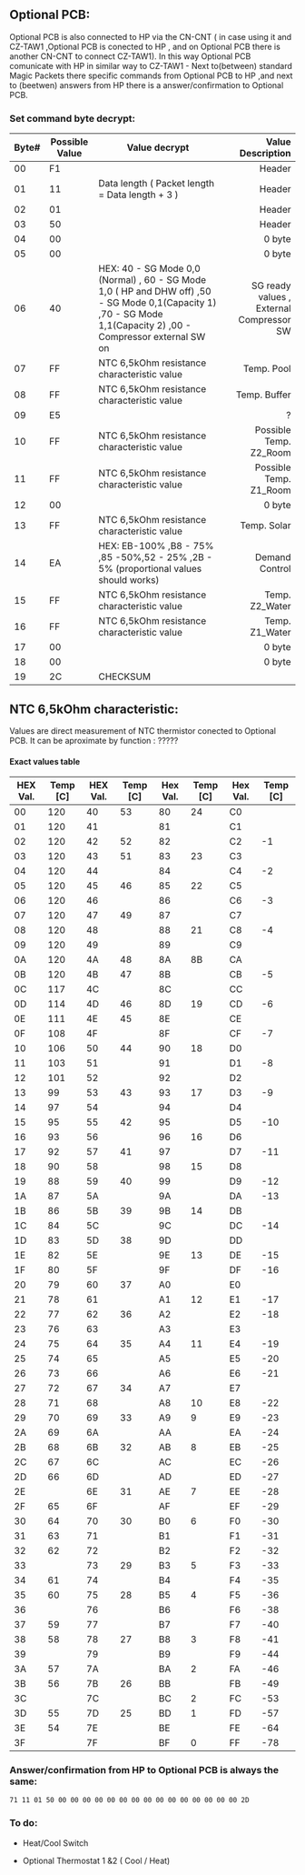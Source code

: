 ## Optional PCB:

Optional PCB is also connected to HP via the CN-CNT ( in case using it and CZ-TAW1 ,Optional PCB is conected to HP , and on Optional PCB there is another CN-CNT to connect CZ-TAW1).
In this way Optional PCB comunicate with HP in similar way to CZ-TAW1 - Next to(between) standard Magic Packets there specific commands from Optional PCB to HP ,and next to (beetwen) answers from HP there is a answer/confirmation to Optional PCB.


### Set command byte decrypt:

| Byte# | Possible Value | Value decrypt | Value Description |
|:---- | ---- | ----- | ----:|
| 00 | F1 |   | Header  |
| 01 | 11 | Data length ( Packet length = Data length + 3 ) |  Header |
| 02 | 01 |   | Header  |
| 03 | 50 |   | Header  |
| 04 | 00 |   | 0 byte  |
| 05 | 00 |   | 0 byte  |
| 06 | 40 | HEX:  40 - SG Mode 0,0 (Normal) , 60 - SG Mode 1,0 ( HP and DHW off) ,50 - SG Mode 0,1(Capacity 1) ,70 - SG Mode 1,1(Capacity 2)  ,00 - Compressor external SW on  | SG ready values , External Compressor SW  |
| 07 | FF |  NTC 6,5kOhm resistance characteristic value | Temp. Pool  |
| 08 | FF |  NTC 6,5kOhm resistance characteristic value | Temp. Buffer  |
| 09 | E5 |   | ?  |
| 10 | FF |  NTC 6,5kOhm resistance characteristic value | Possible Temp. Z2_Room   |
| 11 | FF |  NTC 6,5kOhm resistance characteristic value | Possible Temp. Z1_Room   |
| 12 | 00 |   | 0 byte  |
| 13 | FF |  NTC 6,5kOhm resistance characteristic value | Temp. Solar  |
| 14 | EA | HEX:  EB-100% ,B8 - 75% ,85 -50%,52 - 25% ,2B - 5% (proportional values should works) | Demand Control  |
| 15 | FF |  NTC 6,5kOhm resistance characteristic value | Temp. Z2_Water   |
| 16 | FF |  NTC 6,5kOhm resistance characteristic value | Temp. Z1_Water   |
| 17 | 00 |   | 0 byte  |
| 18 | 00 |   | 0 byte  |
| 19 | 2C |  CHECKSUM |  |

## NTC 6,5kOhm characteristic:

Values are direct measurement of NTC thermistor conected to Optional PCB.
It can be aproximate by function : ?????

#### Exact values table 


| HEX Val. | Temp [C] | HEX Val. | Temp [C] | Hex Val. | Temp [C] | Hex Val. | Temp [C] |
|--- | --- | --- | --- | --- | --- | ---- | --- |
| 00 | 120 | 40 | 53 | 80 | 24 | C0 |  |
| 01 | 120 | 41 |  | 81 |  | C1 |  |
| 02 | 120 | 42 | 52 | 82 |  | C2 | -1 |
| 03 | 120 | 43 | 51 | 83 | 23 | C3 |  |
| 04 | 120 | 44 |  | 84 |  | C4 | -2 |
| 05 | 120 | 45 | 46 | 85 | 22 | C5 |  |
| 06 | 120 | 46 |  | 86 |  | C6 | -3 |
| 07 | 120 | 47 | 49 | 87 |  | C7 |  |
| 08 | 120 | 48 |  | 88 | 21 | C8 | -4 |
| 09 | 120 | 49 |  | 89 |  | C9 |  |
| 0A | 120 | 4A | 48 | 8A | 8B | CA |  |
| 0B | 120 | 4B | 47 | 8B |  | CB | -5 |
| 0C | 117 | 4C |  | 8C |  | CC |  |
| 0D | 114 | 4D | 46 | 8D | 19 | CD | -6 |
| 0E | 111 | 4E | 45 | 8E |  | CE |  |
| 0F | 108 | 4F |  | 8F |  | CF | -7 |
| 10 | 106 | 50 | 44 | 90 | 18 | D0 |  |
| 11 | 103 | 51 |  | 91 |  | D1 | -8 |
| 12 | 101 | 52 |  | 92 |  | D2 |  |
| 13 | 99 | 53 | 43 | 93 | 17 | D3 | -9 |
| 14 | 97 | 54 |  | 94 |  | D4 |  |
| 15 | 95 | 55 | 42 | 95 |  | D5 | -10 |
| 16 | 93 | 56 |  | 96 | 16 | D6 |  |
| 17 | 92 | 57 | 41 | 97 |  | D7 | -11 |
| 18 | 90 | 58 |  | 98 | 15 | D8 |  |
| 19 | 88 | 59 | 40 | 99 |  | D9 | -12 |
| 1A | 87 | 5A |  | 9A |  | DA | -13 |
| 1B | 86 | 5B | 39 | 9B | 14 | DB |  |
| 1C | 84 | 5C |  | 9C |  | DC | -14 |
| 1D | 83 | 5D | 38 | 9D |  | DD |  |
| 1E | 82 | 5E |  | 9E | 13 | DE | -15 |
| 1F | 80 | 5F |  | 9F |  | DF | -16 |
| 20 | 79 | 60 | 37 | A0 |  | E0 |  |
| 21 | 78 | 61 |  | A1 | 12 | E1 | -17 |
| 22 | 77 | 62 | 36 | A2 |  | E2 | -18 |
| 23 | 76 | 63 |  | A3 |  | E3 |  |
| 24 | 75 | 64 | 35 | A4 | 11 | E4 | -19 |
| 25 | 74 | 65 |  | A5 |  | E5 | -20 |
| 26 | 73 | 66 |  | A6 |  | E6 | -21 |
| 27 | 72 | 67 | 34 | A7 |  | E7 |  |
| 28 | 71 | 68 |  | A8 | 10 | E8 | -22 |
| 29 | 70 | 69 | 33 | A9 | 9 | E9 | -23 |
| 2A | 69 | 6A |  | AA |  | EA | -24 |
| 2B | 68 | 6B | 32 | AB | 8 | EB | -25 |
| 2C | 67 | 6C |  | AC |  | EC | -26 |
| 2D | 66 | 6D |  | AD |  | ED | -27 |
| 2E |  | 6E | 31 | AE | 7 | EE | -28 |
| 2F | 65 | 6F |  | AF |  | EF | -29 |
| 30 | 64 | 70 | 30 | B0 | 6 | F0 | -30 |
| 31 | 63 | 71 |  | B1 |  | F1 | -31 |
| 32 | 62 | 72 |  | B2 |  | F2 | -32 |
| 33 |  | 73 | 29 | B3 | 5 | F3 | -33 |
| 34 | 61 | 74 |  | B4 |  | F4 | -35 |
| 35 | 60 | 75 | 28 | B5 | 4 | F5 | -36 |
| 36 |  | 76 |  | B6 |  | F6 | -38 |
| 37 | 59 | 77 |  | B7 |  | F7 | -40 |
| 38 | 58 | 78 | 27 | B8 | 3 | F8 | -41 |
| 39 |  | 79 |  | B9 |  | F9 | -44 |
| 3A | 57 | 7A |  | BA | 2 | FA | -46 |
| 3B | 56 | 7B | 26 | BB |  | FB | -49 |
| 3C |  | 7C |  | BC | 2 | FC | -53 |
| 3D | 55 | 7D | 25 | BD | 1 | FD | -57 |
| 3E | 54 | 7E |  | BE |  | FE | -64 |
| 3F |  | 7F |  | BF | 0 | FF | -78 |



### Answer/confirmation from HP to Optional PCB is always the same:

`71 11 01 50 00 00 00 00 00 00 00 00 00 00 00 00 00 00 00 2D`

### To do:

- Heat/Cool Switch 

- Optional Thermostat 1 &2 ( Cool / Heat)

